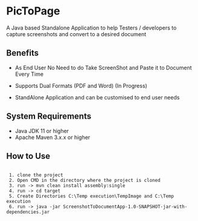 # PicToPage

A Java based Standalone Application to help Testers / developers to capture screenshots and convert to a desired document

## Benefits

  - As End User No Need to do Take ScreenShot and Paste it to Document Every Time
  
  - Supports Dual Formats (PDF and Word) (In Progress)
  
  - StandAlone Application and can be customised to end user needs 
  

## System Requirements

  - Java JDK 11 or higher
  - Apache Maven 3.x.x or higher
  
## How to Use  

  ```
  
   1. clone the project 
   2. Open CMD in the directory where the project is cloned 
   3. run -> mvn clean install assembly:single
   4. run -> cd target
   5. Create Directories C:\Temp execution\TempImage and C:\Temp execution
   6. run -> java -jar ScreenshotToDocumentApp-1.0-SNAPSHOT-jar-with-dependencies.jar
   
  ```
